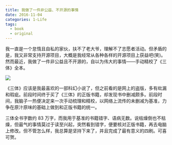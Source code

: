 ```yaml
---
title: 我做了一件非公益、不开源的事情
date: 2016-11-04
categories: 1-Life
tags:
  - book
  - original
---
```


我一直是一个怠惰且自私的家伙，扶不了老大爷，理解不了志愿者活动。但矛盾的是，我又非常支持开源项目，大概是我经常从各种各样的开源项目上获益吧(笑)。然而最近，我做了一件非公益且不开源的，自以为伟大的事情——手动精校了《三体》全本。

![](http://oi0t0q67c.bkt.clouddn.com/blog_life/ThreeBody.jpg)

《三体》应该是我最喜欢的一部科幻小说了，但之前看的是网上的盗版，多有纰漏和瑕疵。前段时间终于买了《三体》的正版书籍，却发现书中删减颇多。前段时间，我脑子一热便决定来一次手动梳理和精校，以网络上流传的未删减为基准，力争在原汁原味的基础上做到和正版书籍的统一。

三体全书字数约 83 万字，而我用于基准的书籍错字、语病无数。说枯燥倒也不枯燥，但最气的事情莫过于读至兴起，突然看到错字，便要核对正版书籍，再去电脑上修改。但不管怎么样，我总算是坚持下来了，并且完成了最有意义的四刷。可喜可贺。
